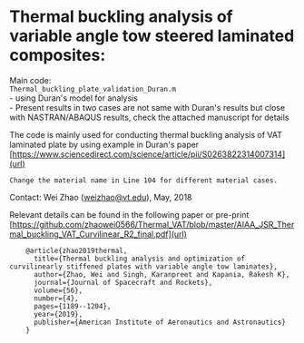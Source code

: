 # Thermal buckling analysis of variable angle tow steered laminated composites: 

Main code: \
        ```Thermal_buckling_plate_validation_Duran.m``` \
        - using Duran's model for analysis\
        - Present results in two cases are not same with Duran's results but close with NASTRAN/ABAQUS results, check the attached manuscript for details

        
The code is mainly used for conducting thermal buckling analysis of VAT laminated plate by using example in Duran's paper [https://www.sciencedirect.com/science/article/pii/S0263822314007314](url)

```Change the material name in Line 104 for different material cases.```

Contact: Wei Zhao (weizhao@vt.edu), May, 2018        


Relevant details can be found in the following paper or pre-print [https://github.com/zhaowei0566/Thermal_VAT/blob/master/AIAA_JSR_Thermal_buckling_VAT_Curvilinear_R2_final.pdf](url)

        @article{zhao2019thermal,
          title={Thermal buckling analysis and optimization of curvilinearly stiffened plates with variable angle tow laminates},
          author={Zhao, Wei and Singh, Karanpreet and Kapania, Rakesh K},
          journal={Journal of Spacecraft and Rockets},
          volume={56},
          number={4},
          pages={1189--1204},
          year={2019},
          publisher={American Institute of Aeronautics and Astronautics}
        }
